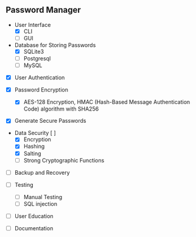 ## Password Manager

- User Interface
  - [x] CLI
  - [ ] GUI

- Database for Storing Passwords
  - [x] SQLite3
  - [ ] Postgresql
  - [ ] MySQL

- [x] User Authentication

- [x] Password Encryption
  - [x] AES-128 Encryption,  HMAC (Hash-Based Message Authentication Code) algorithm with SHA256

- [x] Generate Secure Passwords

- Data Security [ ]
  - [x] Encryption
  - [x] Hashing
  - [x] Salting
  - [ ] Strong Cryptographic Functions

- [ ] Backup and Recovery

- [ ] Testing
  - [ ] Manual Testing
  - [ ] SQL injection

- [ ]  User Education
  - [ ] Documentation